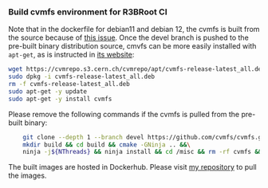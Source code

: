 ### Build cvmfs environment for R3BRoot CI

Note that in the dockerfile for debian11 and debian 12, the cvmfs is built from the source because of [this issue](https://github.com/cvmfs/cvmfs/issues/3747). Once the devel branch is pushed to the pre-built binary distribution source, cmvfs can be more easily installed with `apt-get`, as is instructed in [its website](https://cvmfs.readthedocs.io/en/stable/cpt-quickstart.html#building-from-source):

```bash
wget https://cvmrepo.s3.cern.ch/cvmrepo/apt/cvmfs-release-latest_all.deb
sudo dpkg -i cvmfs-release-latest_all.deb
rm -f cvmfs-release-latest_all.deb
sudo apt-get -y update
sudo apt-get -y install cvmfs
```

Please remove the following commands if the cvmfs is pulled from the pre-built binary:

```bash
    git clone --depth 1 --branch devel https://github.com/cvmfs/cvmfs.git && cd cvmfs &&\
    mkdir build && cd build && cmake -GNinja .. &&\
    ninja -j${NThreads} && ninja install && cd /misc && rm -rf cvmfs &&\
```

The built images are hosted in Dockerhub. Please visit [my repository](https://hub.docker.com/r/yanzhaowang/cvmfs_clang/tags) to pull the images.
